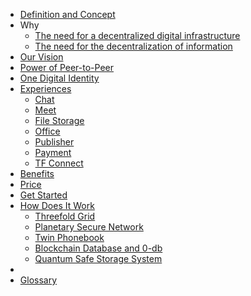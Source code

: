 - [Definition and Concept](definition_and_concept)
- Why
  - [The need for a decentralized digital infrastructure](why_infrastructure)
  - [The need for the decentralization of information](why_information)
- [Our Vision](our_vision)
- [Power of Peer-to-Peer](power_of_p2p)
- [One Digital Identity](one_digital_identity)
- [Experiences](experiences)
  - [Chat](twin_chat)
  - [Meet](meet)
  - [File Storage](filestorage)
  - [Office](office)
  - [Publisher](threefold:publisher)
  - [Payment](payment)
  <!--- [Notifications](notifications)-->
  - [TF Connect](threefold:tfconnect)
  <!--- [Threefold Farm Management](threefold_farmer_mgmt)-->
- [Benefits](benefits)
- [Price](price)
- [Get Started](getting_started)
- [How Does It Work](howdoesitwork)
  - [Threefold Grid](twin_architecture)
  - [Planetary Secure Network](planetary_secure_network)
  - [Twin Phonebook](phonebook)
  - [Blockchain Database and 0-db](bcdb_0db)
  - [Quantum Safe Storage System](qsstoragesystem)
  <!-- [peer2peer fairswap](p2p_swap)-->
- <!--[Roadmap](roadmap)-->
- [Glossary](threefold:defs)